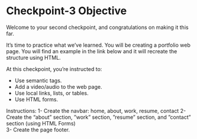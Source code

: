 # Checkpoint-3 Objective
Welcome to your second checkpoint, and congratulations on making it this far.

It’s time to practice what we’ve learned.  You will be creating a portfolio web page. You will find an example in the link below and it will recreate the structure using HTML.

At this checkpoint, you’re instructed to:

* Use semantic tags.
* Add a video/audio to the web page.
* Use local links, lists, or tables.
* Use HTML forms.

Instructions: 
1- Create the navbar: home, about, work, resume, contact
2- Create the “about” section, ”work” section, ”resume” section, and ”contact” section (using HTML Forms) \
3- Create the page footer.
